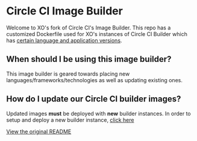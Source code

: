 # Circle CI Image Builder

Welcome to XO's fork of Circle CI's Image Builder. This repo has a customized Dockerfile used for XO's instances of Circle CI Builder which has [certain language and application versions](https://github.com/xogroup/image-builder/wiki/Version-List).

## When should I be using this image builder?

This image builder is geared towards placing new languages/frameworks/technologies as well as updating existing ones.

## How do I update our Circle CI builder images?

Updated images **must** be deployed with **new** builder instances. In order to setup and deploy a new builder instance, [click here](https://github.com/xogroup/image-builder/wiki/Setting-up-and-deploying-a-new-builder-instance)

[View the original README](https://github.com/xogroup/image-builder/blob/master/README.md)
